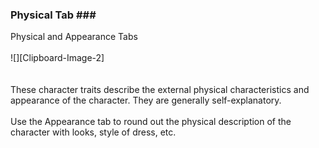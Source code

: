 ### Physical Tab ### <br/>
Physical and Appearance Tabs <br/>
 <br/>
![][Clipboard-Image-2] <br/>
 <br/>
 <br/>
These character traits describe the external physical characteristics and appearance of the character.  They are generally self-explanatory. <br/>
 <br/>
Use the Appearance tab to round out the physical description of the character with looks, style of dress, etc. <br/>
 <br/>
 <br/>

